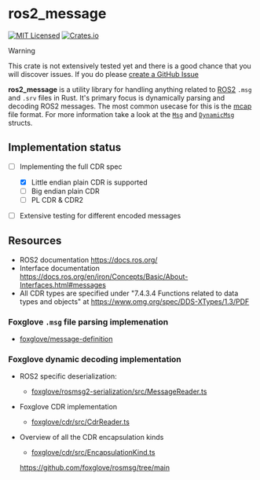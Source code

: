 # ros2_message

[![MIT Licensed](https://img.shields.io/crates/l/ros2_message.svg?maxAge=3600)](./LICENSE)
[![Crates.io](https://img.shields.io/crates/v/ros2_message.svg?maxAge=3600)](https://crates.io/crates/ros2_message)

> [!WARNING]
> This crate is not extensively tested yet and there is a good chance that you will discover issues.
> If you do please [create a GitHub Issue](https://github.com/A-K-O-R-A/ros2_message/issues/new)

**ros2_message** is a utility library for handling anything related to [ROS2](https://ros.org/) `.msg` and `.srv` files in Rust.
It's primary focus is dynamically parsing and decoding ROS2 messages. The most common usecase for this is the [mcap](https://crates.io/crates/mcap) file format.
For more information take a look at the [`Msg`](https://docs.rs/ros2_message/latest/ros2_message/struct.Msg.html) and
[`DynamicMsg`](https://docs.rs/ros2_message/latest/ros2_message/dynamic/decode/struct.DynamicMsg.html) structs.

## Implementation status
 - [ ] Implementing the full CDR spec
   - [x] Little endian plain CDR is supported
   - [ ] Big endian plain CDR
   - [ ] PL CDR & CDR2
 - [ ] Extensive testing for different encoded messages


## Resources
 - ROS2 documentation https://docs.ros.org/
 - Interface documentation https://docs.ros.org/en/iron/Concepts/Basic/About-Interfaces.html#messages
 - All CDR types are specified under "7.4.3.4 Functions related to data types and objects" at https://www.omg.org/spec/DDS-XTypes/1.3/PDF

### Foxglove `.msg` file parsing implemenation
 - [foxglove/message-definition](https://github.com/foxglove/message-definition/)

### Foxglove dynamic decoding implementation
  - ROS2 specific deserialization:
    - [foxglove/rosmsg2-serialization/src/MessageReader.ts](https://github.com/foxglove/rosmsg2-serialization/blob/d262e58a47138c4725e0d7a4881eb45c7eea1cc2/src/MessageReader.ts)
  - Foxglove CDR implementation
    - [foxglove/cdr/src/CdrReader.ts](https://github.com/foxglove/cdr/blob/5cdd02e0be6fe5e7f4424f91d59d451f56459d33/src/CdrReader.ts)
  - Overview of all the CDR encapsulation kinds
    - [foxglove/cdr/src/EncapsulationKind.ts](https://github.com/foxglove/cdr/blob/5cdd02e0be6fe5e7f4424f91d59d451f56459d33/src/EncapsulationKind.ts)


    https://github.com/foxglove/rosmsg/tree/main
